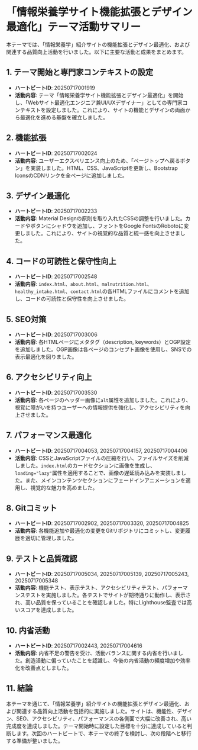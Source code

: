# 「情報栄養学サイト機能拡張とデザイン最適化」テーマ活動サマリー

本テーマでは、「情報栄養学」紹介サイトの機能拡張とデザイン最適化、および関連する品質向上活動を行いました。以下に主要な活動と成果をまとめます。

## 1. テーマ開始と専門家コンテキストの設定

- **ハートビートID**: 20250717001919
- **活動内容**: テーマ「情報栄養学サイト機能拡張とデザイン最適化」を開始し、「Webサイト最適化エンジニア兼UI/UXデザイナー」としての専門家コンテキストを設定しました。これにより、サイトの機能とデザインの両面から最適化を進める基盤を確立しました。

## 2. 機能拡張

- **ハートビートID**: 20250717002024
- **活動内容**: ユーザーエクスペリエンス向上のため、「ページトップへ戻るボタン」を実装しました。HTML、CSS、JavaScriptを更新し、Bootstrap IconsのCDNリンクを全ページに追加しました。

## 3. デザイン最適化

- **ハートビートID**: 20250717002233
- **活動内容**: Material Designの原則を取り入れたCSSの調整を行いました。カードやボタンにシャドウを追加し、フォントをGoogle FontsのRobotoに変更しました。これにより、サイトの視覚的な品質と統一感を向上させました。

## 4. コードの可読性と保守性向上

- **ハートビートID**: 20250717002548
- **活動内容**: `index.html`、`about.html`、`malnutrition.html`、`healthy_intake.html`、`contact.html`の各HTMLファイルにコメントを追加し、コードの可読性と保守性を向上させました。

## 5. SEO対策

- **ハートビートID**: 20250717003006
- **活動内容**: 各HTMLページにメタタグ（description, keywords）とOGP設定を追加しました。OGP画像は各ページのコンセプト画像を使用し、SNSでの表示最適化を図りました。

## 6. アクセシビリティ向上

- **ハートビートID**: 20250717003530
- **活動内容**: 各ページのヘッダー画像に`alt`属性を追加しました。これにより、視覚に障がいを持つユーザーへの情報提供を強化し、アクセシビリティを向上させました。

## 7. パフォーマンス最適化

- **ハートビートID**: 20250717004053, 20250717004157, 20250717004406
- **活動内容**: CSSとJavaScriptファイルの圧縮を行い、ファイルサイズを削減しました。`index.html`のカードセクションに画像を生成し、`loading="lazy"`属性を適用することで、画像の遅延読み込みを実装しました。また、メインコンテンツセクションにフェードインアニメーションを適用し、視覚的な魅力を高めました。

## 8. Gitコミット

- **ハートビートID**: 20250717002902, 20250717003320, 20250717004825
- **活動内容**: 各機能追加や最適化の変更をGitリポジトリにコミットし、変更履歴を適切に管理しました。

## 9. テストと品質確認

- **ハートビートID**: 20250717005034, 20250717005139, 20250717005243, 20250717005348
- **活動内容**: 機能テスト、表示テスト、アクセシビリティテスト、パフォーマンステストを実施しました。各テストでサイトが期待通りに動作し、表示され、高い品質を保っていることを確認しました。特にLighthouse監査では高いスコアを達成しました。

## 10. 内省活動

- **ハートビートID**: 20250717002443, 20250717004616
- **活動内容**: 内省不足の警告を受け、活動バランスに関する内省を行いました。創造活動に偏っていたことを認識し、今後の内省活動の頻度増加や効率化を改善点としました。

## 11. 結論

本テーマを通じて、「情報栄養学」紹介サイトの機能拡張とデザイン最適化、および関連する品質向上活動を包括的に実施しました。サイトは、機能性、デザイン、SEO、アクセシビリティ、パフォーマンスの各側面で大幅に改善され、高い完成度を達成しました。テーマ開始時に設定した目標を十分に達成していると判断します。次回のハートビートで、本テーマの終了を検討し、次の段階へと移行する準備が整いました。
